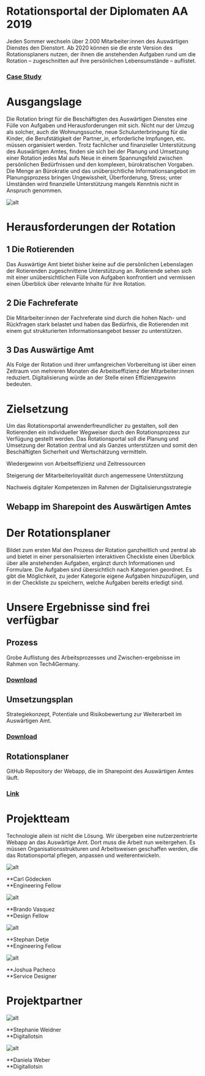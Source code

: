 #  **Rotationsportal der Diplomaten AA 2019**


Jeden Sommer wechseln über 2.000 Mitarbeiter:innen des Auswärtigen Dienstes den Dienstort. Ab 2020 können sie die erste Version des Rotationsplaners nutzen, der ihnen die anstehenden Aufgaben rund um die Rotation – zugeschnitten auf ihre persönlichen Lebensumstände – auflistet.


### [Case Study](https://medium.com/tech4germany/fallstudie-rotationsportal-planungstool-zur-unterst%C3%BCtzung-der-rotation-15d852f494b8)


# Ausgangslage

Die Rotation bringt für die Beschäftigten des Auswärtigen Dienstes eine Fülle von Aufgaben und Herausforderungen mit sich. Nicht nur der Umzug als solcher, auch die Wohnungssuche, neue Schulunterbringung für die Kinder, die Berufstätigkeit der Partner_in, erforderliche Impfungen, etc. müssen organisiert werden. Trotz fachlicher und finanzieller Unterstützung des Auswärtigen Amtes, finden sie sich bei der Planung und Umsetzung einer Rotation jedes Mal aufs Neue in einem Spannungsfeld zwischen persönlichen Bedürfnissen und den komplexen, bürokratischen Vorgaben. Die Menge an Bürokratie und das unübersichtliche Informationsangebot im Planungsprozess bringen Ungewissheit, Überforderung, Stress; unter Umständen wird finanzielle Unterstützung mangels Kenntnis nicht in Anspruch genommen.

![alt](01_Ausgangslage-980x654.png)


# Herausforderungen der Rotation


## 1 Die Rotierenden

Das Auswärtige Amt bietet bisher keine auf die persönlichen Lebenslagen der Rotierenden zugeschnittene Unterstützung an. Rotierende sehen sich mit einer unübersichtlichen Fülle von Aufgaben konfrontiert und vermissen einen Überblick über relevante Inhalte für ihre Rotation.


## 2 Die Fachreferate

Die Mitarbeiter:innen der Fachreferate sind durch die hohen Nach- und Rückfragen stark belastet und haben das Bedürfnis, die Rotierenden mit einem gut strukturierten Informationsangebot besser zu unterstützen. 


## 3 Das Auswärtige Amt

Als Folge der Rotation und ihrer umfangreichen Vorbereitung ist über einen Zeitraum von mehreren Monaten die Arbeitseffizienz der Mitarbeiter:innen reduziert. Digitalisierung würde an der Stelle einen Effizienzgewinn bedeuten.


# Zielsetzung

Um das Rotationsportal anwenderfreundlicher zu gestalten, soll  den Rotierenden ein individueller Wegweiser durch den Rotationsprozess zur Verfügung gestellt werden. Das Rotationsportal soll die Planung und Umsetzung der Rotation zentral und als Ganzes unterstützen und somit den Beschäftigten Sicherheit und Wertschätzung vermitteln. 

Wiedergewinn von Arbeitseffizienz und Zeitressourcen

Steigerung der Mitarbeiterloyalität durch angemessene Unterstützung

Nachweis digitaler Kompetenzen im Rahmen der Digitalisierungsstrategie


## Webapp im Sharepoint des Auswärtigen Amtes


# Der Rotationsplaner

Bildet zum ersten Mal den Prozess der Rotation ganzheitlich und zentral ab und bietet in einer personalisierten interaktiven Checkliste einen Überblick über alle anstehenden Aufgaben, ergänzt durch Informationen und Formulare. Die Aufgaben sind übersichtlich nach Kategorien geordnet. Es gibt die Möglichkeit, zu jeder Kategorie eigene Aufgaben hinzuzufügen, und in der Checkliste zu speichern, welche Aufgaben bereits erledigt sind.


# Unsere Ergebnisse sind frei verfügbar


## Prozess

Grobe Auflistung des Arbeitsprozesses und Zwischen-ergebnisse im Rahmen von Tech4Germany. 


### [Download](f1_Prozesspapier.pdf) 


## Umsetzungsplan

Strategiekonzept, Potentiale und Risikobewertung zur Weiterarbeit im Auswärtigen Amt.


### [Download](f2_Umsetzungsplan_Veröffentlichung-auf-Projektseite.pdf) 


## Rotationsplaner

GitHub Repository der Webapp, die im Sharepoint des Auswärtigen Amtes läuft.


### [Link](https://github.com/tech4germany/rotationsplaner) 


# Projektteam

Technologie allein ist nicht die Lösung. Wir übergeben eine nutzerzentrierte Webapp an das Auswärtige Amt. Dort muss die Arbeit nun weitergehen. Es müssen Organisationsstrukturen und Arbeitsweisen geschaffen werden, die das Rotationsportal pflegen, anpassen und weiterentwickeln.

![alt](02_Carl_Gödecken.png)

**Carl Gödecken \
**Engineering Fellow

![alt](03_Brando_Vasquez.png)

**Brando Vasquez \
**Design Fellow

![alt](04_Stephan_Detje.png)

**Stephan Detje \
**Engineering Fellow

![alt](05_Joshua_Pacheco.png)

**Joshua Pacheco \
**Service Designer


# Projektpartner

![alt](06_Stephanie_Weidner.png)

**Stephanie Weidner \
**Digitallotsin

![alt](07_Daniela_Weber.png)

**Daniela Weber \
**Digitallotsin
